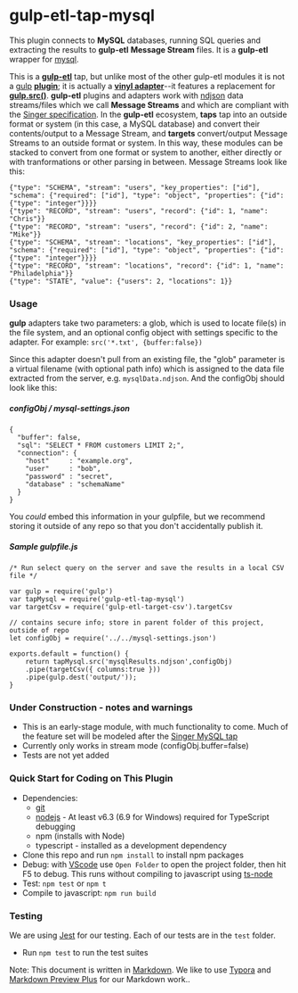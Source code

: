 # gulp-etl-tap-mysql #

This plugin connects to **MySQL** databases, running SQL queries and extracting the results to **gulp-etl** **Message Stream** files. It is a **gulp-etl** wrapper for [mysql](https://www.npmjs.com/package/mysql).

This is a **[gulp-etl](https://gulpetl.com/)** tap, but unlike most of the other gulp-etl modules it is not a [gulp](https://gulpjs.com/) **[plugin](https://gulpjs.com/docs/en/getting-started/using-plugins)**; it is actually a **[vinyl adapter](https://gulpjs.com/docs/en/api/concepts#vinyl-adapters)**--it features a replacement for **[gulp.src()](https://gulpjs.com/docs/en/api/src)**. **gulp-etl** plugins and adapters work with [ndjson](http://ndjson.org/) data streams/files which we call **Message Streams** and which are compliant with the [Singer specification](https://github.com/singer-io/getting-started/blob/master/docs/SPEC.md#output). In the **gulp-etl** ecosystem, **taps** tap into an outside format or system (in this case, a MySQL database) and convert their contents/output to a Message Stream, and **targets** convert/output Message Streams to an outside format or system. In this way, these modules can be stacked to convert from one format or system to another, either directly or with tranformations or other parsing in between. Message Streams look like this:

```
{"type": "SCHEMA", "stream": "users", "key_properties": ["id"], "schema": {"required": ["id"], "type": "object", "properties": {"id": {"type": "integer"}}}}
{"type": "RECORD", "stream": "users", "record": {"id": 1, "name": "Chris"}}
{"type": "RECORD", "stream": "users", "record": {"id": 2, "name": "Mike"}}
{"type": "SCHEMA", "stream": "locations", "key_properties": ["id"], "schema": {"required": ["id"], "type": "object", "properties": {"id": {"type": "integer"}}}}
{"type": "RECORD", "stream": "locations", "record": {"id": 1, "name": "Philadelphia"}}
{"type": "STATE", "value": {"users": 2, "locations": 1}}
```

### Usage
**gulp** adapters take two parameters: a glob, which is used to locate file(s) in the file system, and an optional config object with settings specific to the adapter. For example: ```src('*.txt', {buffer:false})```

Since this adapter doesn't pull from an existing file, the "glob" parameter is a virtual filename (with optional path info) which is assigned to the data file extracted from the server, e.g. ```mysqlData.ndjson```. And the configObj should look like this: 
##### configObj / mysql-settings.json
```
{
  "buffer": false,
  "sql": "SELECT * FROM customers LIMIT 2;",
  "connection": {
    "host"     : "example.org",
    "user"     : "bob",
    "password" : "secret",
    "database" : "schemaName"
  }
}
```
You *could* embed this information in your gulpfile, but we recommend storing it outside of any repo so that you don't accidentally publish it.
 
##### Sample gulpfile.js
```
/* Run select query on the server and save the results in a local CSV file */

var gulp = require('gulp')
var tapMysql = require('gulp-etl-tap-mysql')
var targetCsv = require('gulp-etl-target-csv').targetCsv

// contains secure info; store in parent folder of this project, outside of repo
let configObj = require('../../mysql-settings.json')

exports.default = function() {
    return tapMysql.src('mysqlResults.ndjson',configObj)
    .pipe(targetCsv({ columns:true }))
    .pipe(gulp.dest('output/'));    
}
```

### Under Construction - notes and warnings
* This is an early-stage module, with much functionality to come. Much of the feature set will be modeled after the [Singer MySQL tap](https://www.singer.io/tap/mysql/)
* Currently only works in stream mode (configObj.buffer=false)
* Tests are not yet added

### Quick Start for Coding on This Plugin
* Dependencies: 
    * [git](https://git-scm.com/downloads)
    * [nodejs](https://nodejs.org/en/download/releases/) - At least v6.3 (6.9 for Windows) required for TypeScript debugging
    * npm (installs with Node)
    * typescript - installed as a development dependency
* Clone this repo and run `npm install` to install npm packages
* Debug: with [VScode](https://code.visualstudio.com/download) use `Open Folder` to open the project folder, then hit F5 to debug. This runs without compiling to javascript using [ts-node](https://www.npmjs.com/package/ts-node)
* Test: `npm test` or `npm t`
* Compile to javascript: `npm run build`

### Testing

We are using [Jest](https://facebook.github.io/jest/docs/en/getting-started.html) for our testing. Each of our tests are in the `test` folder.

- Run `npm test` to run the test suites



Note: This document is written in [Markdown](https://daringfireball.net/projects/markdown/). We like to use [Typora](https://typora.io/) and [Markdown Preview Plus](https://chrome.google.com/webstore/detail/markdown-preview-plus/febilkbfcbhebfnokafefeacimjdckgl?hl=en-US) for our Markdown work..
